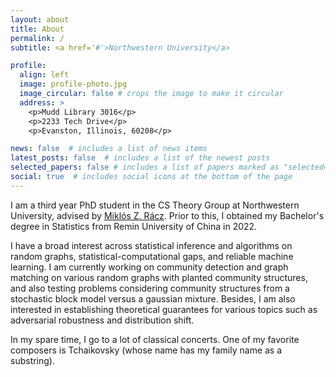 ```yaml
---
layout: about
title: About
permalink: /
subtitle: <a href='#'>Northwestern University</a> 

profile:
  align: left
  image: profile-photo.jpg
  image_circular: false # crops the image to make it circular
  address: >
    <p>Mudd Library 3016</p>
    <p>2233 Tech Drive</p>
    <p>Evanston, Illinois, 60208</p>

news: false  # includes a list of news items
latest_posts: false  # includes a list of the newest posts
selected_papers: false # includes a list of papers marked as "selected={true}"
social: true  # includes social icons at the bottom of the page
---
```


I am a third year PhD student in the CS Theory Group at Northwestern University, advised by [Miklós Z. Rácz](https://racz.statistics.northwestern.edu/index.html). Prior to this, I obtained my Bachelor's degree in Statistics from Remin University of China in 2022. 

I have a broad interest across statistical inference and algorithms on random graphs, statistical-computational gaps, and reliable machine learning. I am currently working on community detection and graph matching on various random graphs with planted community structures, and also testing problems considering community structures from a stochastic block model versus a gaussian mixture. Besides, I am also interested in establishing theoretical guarantees for various topics such as adversarial robustness and distribution shift.

In my spare time, I go to a lot of classical concerts. One of my favorite composers is Tchaikovsky (whose name has my family name as a substring).